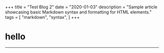 +++
title = "Test Blog 2"
date = "2020-01-03"
description = "Sample article showcasing basic Markdown syntax and formatting for HTML elements."
tags = [
    "markdown",
    "syntax",
]
+++

# hello

---
